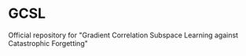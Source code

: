 # GCSL
Official repository for "Gradient Correlation Subspace Learning against Catastrophic Forgetting"
